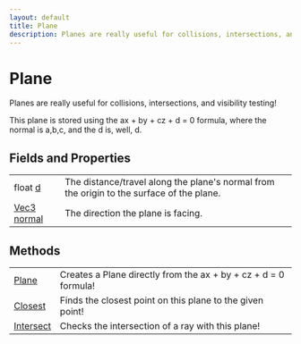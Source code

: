 ```yaml
---
layout: default
title: Plane
description: Planes are really useful for collisions, intersections, and visibility testing!  This plane is stored using the ax + by + cz + d = 0 formula, where the normal is a,b,c, and the d is, well, d.
---
```

# Plane

Planes are really useful for collisions, intersections, and
visibility testing!

This plane is stored using the ax + by + cz + d = 0 formula, where the
normal is a,b,c, and the d is, well, d.


## Fields and Properties

|  |  |
|--|--|
|float [d]({{site.url}}/Pages/Reference/Plane/d.html)|The distance/travel along the plane's normal from the origin to the surface of the plane.|
|[Vec3]({{site.url}}/Pages/Reference/Vec3.html) [normal]({{site.url}}/Pages/Reference/Plane/normal.html)|The direction the plane is facing.|



## Methods

|  |  |
|--|--|
|[Plane]({{site.url}}/Pages/Reference/Plane/Plane.html)|Creates a Plane directly from the ax + by + cz + d = 0 formula!|
|[Closest]({{site.url}}/Pages/Reference/Plane/Closest.html)|Finds the closest point on this plane to the given point!|
|[Intersect]({{site.url}}/Pages/Reference/Plane/Intersect.html)|Checks the intersection of a ray with this plane!|


